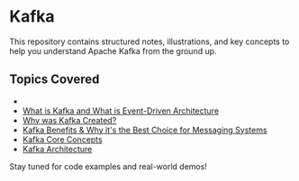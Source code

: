 # Kafka

This repository contains structured notes, illustrations, and key concepts to help you understand Apache Kafka from the ground up.

## Topics Covered
- 
- [What is Kafka and What is Event-Driven Architecture](notes/what-is-kafka-and-event-driven-architecture.md)
- [Why was Kafka Created?](notes/why-kafka-was-created.md)
- [Kafka Benefits & Why it's the Best Choice for Messaging Systems](notes/kafka-benefits-and-advantages.md)
- [Kafka Core Concepts](notes/kafka-core-concepts.md)
- [Kafka Architecture](notes/kafka-architecture.md)

Stay tuned for code examples and real-world demos!
